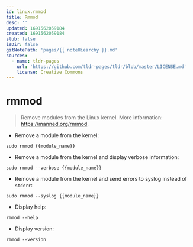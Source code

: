 ```yaml
---
id: linux.rmmod
title: Rmmod
desc: ''
updated: 1691562059184
created: 1691562059184
stub: false
isDir: false
gitNotePath: 'pages/{{ noteHiearchy }}.md'
sources:
  - name: tldr-pages
    url: 'https://github.com/tldr-pages/tldr/blob/master/LICENSE.md'
    license: Creative Commons
---
```

# rmmod

> Remove modules from the Linux kernel.
> More information: <https://manned.org/rmmod>.

- Remove a module from the kernel:

`sudo rmmod {{module_name}}`

- Remove a module from the kernel and display verbose information:

`sudo rmmod --verbose {{module_name}}`

- Remove a module from the kernel and send errors to syslog instead of `stderr`:

`sudo rmmod --syslog {{module_name}}`

- Display help:

`rmmod --help`

- Display version:

`rmmod --version`

